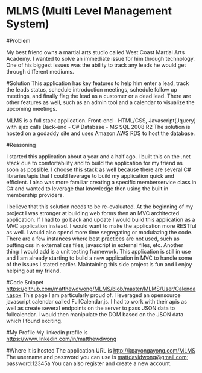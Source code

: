 # MLMS (Multi Level Management System)

#Problem

My best friend owns a martial arts studio called West Coast Martial Arts Academy. I wanted to solve an immediate
issue for him through technology. One of his biggest issues was the ability to track any leads he would get through 
different mediums. 

#Solution
This application has key features to help him enter a lead, track the leads status, schedule introduction meetings, 
schedule follow up meetings, and finally flag the lead as a customer or a dead lead. There are other features as well,
such as an admin tool and a calendar to visualize the upcoming meetings.

MLMS is a full stack application.
Front-end - HTML/CSS, Javascript(Jquery) with ajax calls
Back-end - C#
Database - MS SQL 2008 R2
The solution is hosted on a godaddy site and uses Amazon AWS RDS to host the database.

#Reasoning

I started this application about a year and a half ago. I built this on the .net stack due to comfortability and to build the
application for my friend as soon as possible. I choose this stack as well because there are several C# libraries/apis that
I could leverage to build my application quick and efficient. I also was more familiar creating a specific memberservice 
class in C# and wanted to leverage that knowledge then using the built in membership providers.

I believe that this solution needs to be re-evaluated. At the beginning of my project I was stronger at building web forms
then an MVC architected application. If I had to go back and update I would build this application as a MVC application 
instead. I would want to make the application more RESTful as well. I would also spend more time segregating or modulazing
the code. There are a few instances where best practices are not used, such as putting css in external css files, javascript
in external files, etc. Another thing I would add is a unit testing framework. This application is still in use and I am 
already starting to build a new application in MVC to handle some of the issues I stated earlier. Maintaining this side
project is fun and I enjoy helping out my friend.

#Code Snippet
https://github.com/matthewdwong/MLMS/blob/master/MLMS/User/Calendar.aspx This page I am particularly proud of. I leveraged
an opensource javascript calendar called FullCalendar.js. I had to work with their apis as well as create several endpoints
on the server to pass JSON data to fullcalendar. I would then manipulate the DOM based on the JSON data which I found 
exciting.

#My Profile
My linkedin profile is https://www.linkedin.com/in/matthewdwong

#Where it is hosted
The application URL is http://kpayongayong.com/MLMS
The username and password you can use is mattdavidwong@gmail.com; password:12345a
You can also register and create a new account.
